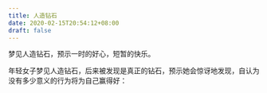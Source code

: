 ```yaml
---
title: 人造钻石
date: 2020-02-15T20:54:12+08:00
draft: false
---
```


梦见人造钻石，预示一时的好心，短暂的快乐。

年轻女子梦见人造钻石，后来被发现是真正的钻石，预示她会惊讶地发现，自认为没有多少意义的行为将为自己赢得好：